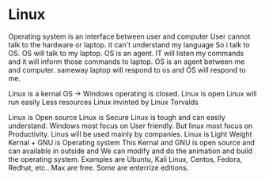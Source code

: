 # Linux
Operating system is an interface between user and computer
User cannot talk to the hardware or laptop. it can't understand my language
So i talk to OS. OS will talk to my laptop.
OS is an agent. IT will listen my commands and it will inform those commands to laptop.
OS is an agent between me and computer.
sameway laptop will respond to os and OS will respond to me.

Linux is a kernal
OS -> 
Windows operating is closed.
Linux is open
Linux will run easily
Less resources 
Linux invinted by Linux Torvalds

Linux is Open source
Linux is Secure
Linux is tough and can easily understand.
Windows most focus on User friendly. But linux most focus on Productivity.
Linus will be used mainly by companies.
Linux is Light Weight
Kernal + GNU is Operating system
This Kernal and GNU is open source and can available in outside and We can modify and do the animation and build the operating system.
Examples are Ubuntu, Kali Linux, Centos, Fedora, Redhat, etc..
Max are free. Some are enterrize editions.
